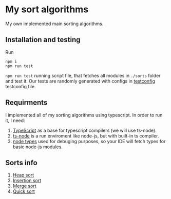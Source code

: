 # My sort algorithms

My own implemented main sorting algorithms.

## Installation and testing

Run

```
npm i
npm run test
```

`npm run test` running script file, that fetches all modules in `./sorts` folder and test it.
Our tests are randomly generated with configs in [testconfig](./testconfig.ts) testconfig file.

## Requirments

I implemented all of my sorting algorithms using typescript. In order to run it, I need:

1. [TypeScript](https://www.npmjs.com/package/typescript) as a base for typescript compilers (we will use ts-node).
2. [ts-node](https://www.npmjs.com/package/ts-node) is a run enviroment like node-js, but with built-in ts compiler.
3. [node types](https://www.npmjs.com/package/@types/node) used for debuging purposes, so your IDE will fetch types for basic node-js modules.

## Sorts info

1. [Heap sort](./info/heapsort.md)
2. [Insertion sort](./info/insertionsort.md)
3. [Merge sort](./info/mergesort.md)
4. [Quick sort](./info/quicksort.md)

